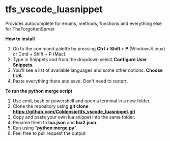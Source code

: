 # tfs_vscode_luasnippet
Provides autocomplete for enums, methods, functions and everything else for TheForgottenServer

**How to install**
1. Go to the command palette by pressing **Ctrl + Shift + P** (Windows/Linux) or Cmd + Shift + P (Mac).
2. Type in Snippets and from the dropdown select **Configure User Snippets**.
3. You'll see a list of available languages and some other options. **Choose LUA**.
4. Paste everything there and save. Don't need to restart.

**To run the python merge script**
1. Use cmd, bash or powershell and open a terminal in a new folder.
2. Clone the repository using **git clone https://github.com/Coldensjo/tfs_vscode_luasnippet.git**
3. Copy and paste your own lua snippet into the same folder.
4. Rename them to **lua.json** and **lua2.json**.
5. Run using "**python merge.py**".
6. Feel free to pull request the output
